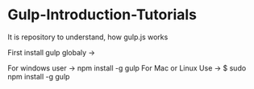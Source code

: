 # Gulp-Introduction-Tutorials
It is repository to understand, how gulp.js works

First install gulp globaly ->

For windows user -> npm install -g gulp 
For Mac or Linux Use -> $ sudo npm install -g gulp
